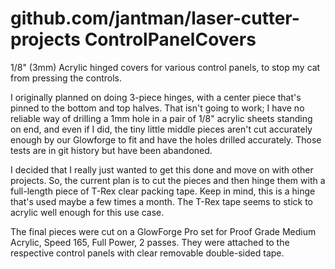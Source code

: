 # github.com/jantman/laser-cutter-projects ControlPanelCovers

1/8" (3mm) Acrylic hinged covers for various control panels, to stop my cat from pressing the controls.

I originally planned on doing 3-piece hinges, with a center piece that's pinned to the bottom and top halves. That isn't going to work; I have no reliable way of drilling a 1mm hole in a pair of 1/8" acrylic sheets standing on end, and even if I did, the tiny little middle pieces aren't cut accurately enough by our Glowforge to fit and have the holes drilled accurately. Those tests are in git history but have been abandoned.

I decided that I really just wanted to get this done and move on with other projects. So, the current plan is to cut the pieces and then hinge them with a full-length piece of T-Rex clear packing tape. Keep in mind, this is a hinge that's used maybe a few times a month. The T-Rex tape seems to stick to acrylic well enough for this use case.

The final pieces were cut on a GlowForge Pro set for Proof Grade Medium Acrylic, Speed 165, Full Power, 2 passes. They were attached to the respective control panels with clear removable double-sided tape.

